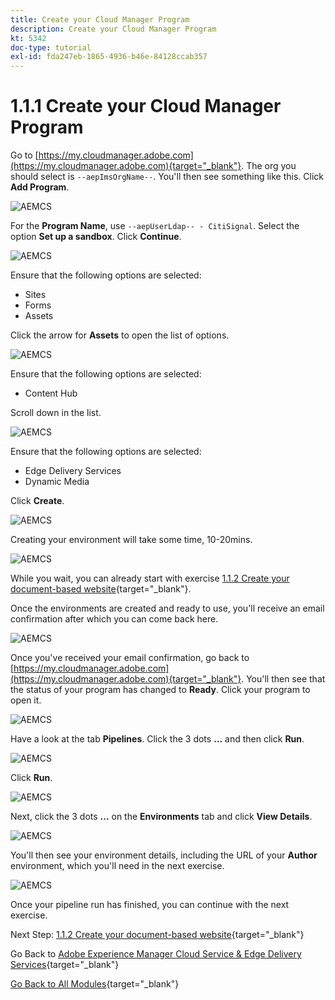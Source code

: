 ```yaml
---
title: Create your Cloud Manager Program
description: Create your Cloud Manager Program
kt: 5342
doc-type: tutorial
exl-id: fda247eb-1865-4936-b46e-84128ccab357
---
```

# 1.1.1 Create your Cloud Manager Program

Go to [https://my.cloudmanager.adobe.com](https://my.cloudmanager.adobe.com){target="_blank"}. The org you should select is `--aepImsOrgName--`. You'll then see something like this. Click **Add Program**.

![AEMCS](./images/aemcs1.png)

For the **Program Name**, use `--aepUserLdap-- - CitiSignal`. Select the option **Set up a sandbox**. Click **Continue**.

![AEMCS](./images/aemcs2.png)

Ensure that the following options are selected:

- Sites
- Forms
- Assets 

Click the arrow for **Assets** to open the list of options.

![AEMCS](./images/aemcs3.png)

Ensure that the following options are selected:

- Content Hub

Scroll down in the list.

![AEMCS](./images/aemcs3a.png)

Ensure that the following options are selected:

- Edge Delivery Services 
- Dynamic Media

Click **Create**.

![AEMCS](./images/aemcs3b.png)

Creating your environment will take some time, 10-20mins.

![AEMCS](./images/aemcs4.png)

While you wait, you can already start with exercise [1.1.2 Create your document-based website](./ex2.md){target="_blank"}.

Once the environments are created and ready to use, you'll receive an email confirmation after which you can come back here.

![AEMCS](./images/aemcs5.png)

Once you've received your email confirmation, go back to [https://my.cloudmanager.adobe.com](https://my.cloudmanager.adobe.com){target="_blank"}. You'll then see that the status of your program has changed to **Ready**. Click your program to open it.

![AEMCS](./images/aemcs6.png)

Have a look at the tab **Pipelines**. Click the 3 dots **...** and then click **Run**. 

![AEMCS](./images/aemcs7.png)

Click **Run**.

![AEMCS](./images/aemcs8.png)

Next, click the 3 dots **...** on the **Environments** tab and click **View Details**.

![AEMCS](./images/aemcs9.png)

You'll then see your environment details, including the URL of your **Author** environment, which you'll need in the next exercise.

![AEMCS](./images/aemcs10.png)

Once your pipeline run has finished, you can continue with the next exercise.

Next Step: [1.1.2 Create your document-based website](./ex2.md){target="_blank"}

Go Back to [Adobe Experience Manager Cloud Service & Edge Delivery Services](./aemcs.md){target="_blank"}

[Go Back to All Modules](./../../../overview.md){target="_blank"}
